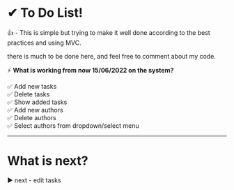 # ✔ To Do List!

👍 - This is simple but trying to make it well done according to the best practices and using MVC.

there is much to be done here, and feel free to comment about my code.

⚡ <strong>What is working from now 15/06/2022 on the system?</strong>

✅ Add new tasks <br />
✅ Delete tasks <br />
✅ Show added tasks <br />
✅ Add new authors <br />
✅ Delete authors <br />
✅ Select authors from dropdown/select menu <br />

<hr>

# What is next?

▶ next - edit tasks

